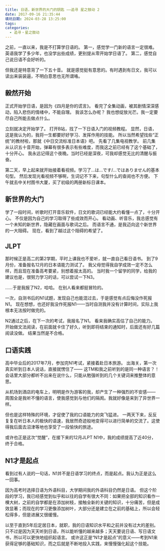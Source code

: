 ```yaml
---
title: 日语，新世界的大门的钥匙 ——追寻 星之鼓动 2
date: 2017-09-16 21:35:44
填坑日期: 2024-03-28 13:25:00
tags: 
categories:
  - 追寻・星之鼓动
---
```


之前，一直以来，我是不打算学日语的。
第一，感觉学一门新的语言一定很难。
英语我学了多少年，也没学出些成绩，更别提从零开始学日语了。
第二，感觉自己说日语不会好听的。

但我还是特意背了一下五十音。
就是感觉挺有意思的。有时遇到有日文，我可以读出来装装逼，不明白意思也无所谓咯。

## 毅然开始

正式开始学日语，是因为《四月是你的谎言》。
看完了全集动画，被其剧情深深感动，陷入悲伤的情绪中，不能自理。
我该怎么办呢？
我也想绽放光芒。我一定要尽自己所能去做点什么。

立刻就决定开始学了。
打开B站，找了一下日语入门的视频教程。
显然，日语，这是我认为的，我将一生都要好好学习、发挥作用的技能。
所以当然希望找些“正统”的教材啦，那就《中日交流标准日本语》吧。
先看了几集电视教学。
前几集从认识五十音开始，弹幕有很多表示有些难度，而我这之前已经有了这个基础了，十分开心。
我永远记得这个夜晚。当时已经是深夜，可我却感觉无比的清醒与振奋。

第二天，早上起来就开始接着看视频。学习了…は…です/…ではありません的基本句型。
然后发现光看视频不够啊，生词记不下来，句型什么的查阅也不方便。
下午就去中关村图书大厦，买了初级的两册新标日课本。

## 新世界的大门

学了一段时间，听歌时打开音乐软件，日文的歌词已经能大约看懂一点了，十分开心。
不仅是因为自己的学习取得了些成效而开心。
看动画、听音乐，我总感觉有一个未知的新世界，隐藏在画面与歌词之后。
而语言不通，是我迈向这个新世界的一大阻碍。
现在，看到了越过这个阻碍的希望了。

## JLPT

那时候正是高二的第2学期，平时上课我也不爱听，就一直自己看日语书。
到了9月份，准备报名12月的日本语能力测试了。
我父母觉得我自学成效一定不怎么样，而且现在准备高考要紧，别想着报太高的。
当时我一个留学的同学，给我的建议也是，很努力学习的话，可以尝试一下N3。

……于是我报了N2，哈哈。
在别人看来都挺冒险的。

一次，自测书后的N1试题，发现自己也能混过去，于是感觉有点后悔没作死报N1。
现在想想，也还好我没作死报N1——当时自测我并没有计算时间，实际上我根本无法按时做完的。

N2通过之后，在下一次的考试，我报名了N1。
看来我确实高估了自己的能力。
开始做文法阅读，在前面就卡住了好久，听到即将结束的通知时，后面还有好几篇阅读没做。
结果当然是不合格。

## 口语实践

高中毕业后的2017年7月，参加完N1考试，紧接着赴日本旅游。
出海关，第一次真实听到日本人说话，直接就愣住了——
这TM和我之前听到的是同一种语言？！
会话里大部分都听不出来在说什么，只能从勉强听到的几个关键词来推整体的意思。

从机场到酒店的电车上，明明是作为游客的我，却产生了一种强烈的不安感——
周围全是我听不懂的语言，使我感觉到与他们的隔阂。我就好像是来到了异世界一样。

但也是这样特殊的环境，才促使了我的口语能力的突飞猛进。
一两天下来，反反复复在听日本人的极快的语速，我居然奇迹般地变得可以进行简单的交流了。这使得我后面去沼津等地也享受了一段愉快的旅途。

或许也正是这次“觉醒”，在接下来的12月JLPT N1中，我的成绩提高了近40分，终于合格。

## N1才是起点

看到过有人说的一句话，N1并不是日语学习的终点，而是起点。我认为正是这么一回事。

因为高考时选择日语为外语科目，大学期间我的外语科目仍然是日语。
但这个阶段的学习，我已经感觉到似乎和以往的自学有很大不同：如果把全部的知识看作一棵大树，之前的自学都是在添加树枝，接触全新的关键的知识，十分痛苦，但是成效显著；而现在的学习更像添加树叶，大部分还是建立在之前的基础上，所以会轻松得多，但是进展又很缓慢。

以至于直到5年后定居日本，就职，我的日语知识水平和之前并没有过大的差别。只不过是因为天天听到日语，所以能听懂的越来越多；天天要说日语、写日语文书，所以可以更快地组织起语言。
或许这正是“N1才是起点”的意义——考到N1来获得足够的基础知识，而之后就是不断地投入实践，来慢慢强化起这个技能。
